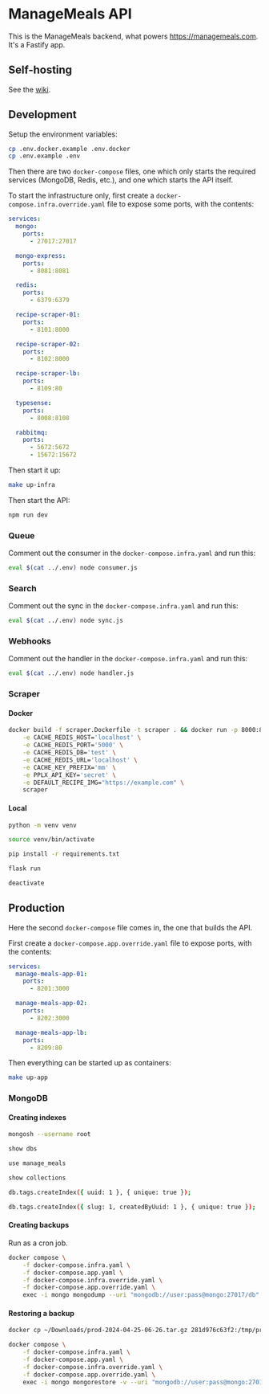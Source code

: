 # ManageMeals API

This is the ManageMeals backend, what powers https://managemeals.com. It's a Fastify app.

## Self-hosting

See the [wiki](https://github.com/managemeals/manage-meals-api/wiki/Self%E2%80%90hosting).

## Development

Setup the environment variables:

```bash
cp .env.docker.example .env.docker
cp .env.example .env
```

Then there are two `docker-compose` files, one which only starts the required services (MongoDB, Redis, etc.), and one which starts the API itself.

To start the infrastructure only, first create a `docker-compose.infra.override.yaml` file to expose some ports, with the contents:

```yaml
services:
  mongo:
    ports:
      - 27017:27017

  mongo-express:
    ports:
      - 8081:8081

  redis:
    ports:
      - 6379:6379

  recipe-scraper-01:
    ports:
      - 8101:8000

  recipe-scraper-02:
    ports:
      - 8102:8000

  recipe-scraper-lb:
    ports:
      - 8109:80

  typesense:
    ports:
      - 8008:8108

  rabbitmq:
    ports:
      - 5672:5672
      - 15672:15672
```

Then start it up:

```bash
make up-infra
```

Then start the API:

```bash
npm run dev
```

### Queue

Comment out the consumer in the `docker-compose.infra.yaml` and run this:

```sh
eval $(cat ../.env) node consumer.js
```

### Search

Comment out the sync in the `docker-compose.infra.yaml` and run this:

```sh
eval $(cat ../.env) node sync.js
```

### Webhooks

Comment out the handler in the `docker-compose.infra.yaml` and run this:

```sh
eval $(cat ../.env) node handler.js
```

### Scraper

#### Docker

```sh
docker build -f scraper.Dockerfile -t scraper . && docker run -p 8000:8000 \
	-e CACHE_REDIS_HOST='localhost' \
	-e CACHE_REDIS_PORT='5000' \
	-e CACHE_REDIS_DB='test' \
	-e CACHE_REDIS_URL='localhost' \
	-e CACHE_KEY_PREFIX='mm' \
	-e PPLX_API_KEY='secret' \
	-e DEFAULT_RECIPE_IMG="https://example.com" \
	scraper
```

#### Local

```sh
python -m venv venv

source venv/bin/activate

pip install -r requirements.txt

flask run

deactivate
```

## Production

Here the second `docker-compose` file comes in, the one that builds the API.

First create a `docker-compose.app.override.yaml` file to expose ports, with the contents:

```yaml
services:
  manage-meals-app-01:
    ports:
      - 8201:3000

  manage-meals-app-02:
    ports:
      - 8202:3000

  manage-meals-app-lb:
    ports:
      - 8209:80
```

Then everything can be started up as containers:

```bash
make up-app
```

### MongoDB

#### Creating indexes

```bash
mongosh --username root

show dbs

use manage_meals

show collections

db.tags.createIndex({ uuid: 1 }, { unique: true });

db.tags.createIndex({ slug: 1, createdByUuid: 1 }, { unique: true });
```

#### Creating backups

Run as a cron job.

```bash
docker compose \
	-f docker-compose.infra.yaml \
	-f docker-compose.app.yaml \
	-f docker-compose.infra.override.yaml \
	-f docker-compose.app.override.yaml \
	exec -i mongo mongodump --uri "mongodb://user:pass@mongo:27017/db" --authenticationDatabase admin --gzip --archive > /mnt/netdrive/mmeals/backups/mongo/prod-`date +"%Y-%m-%d-%H-%M"`.tar.gz
```

#### Restoring a backup

```bash
docker cp ~/Downloads/prod-2024-04-25-06-26.tar.gz 281d976c63f2:/tmp/prod-2024-04-25-06-26.tar.gz

docker compose \
	-f docker-compose.infra.yaml \
	-f docker-compose.app.yaml \
	-f docker-compose.infra.override.yaml \
	-f docker-compose.app.override.yaml \
	exec -i mongo mongorestore -v --uri "mongodb://user:pass@mongo:27017" --authenticationDatabase admin --gzip --drop --nsInclude "db.*" --archive="/tmp/prod-2024-04-25-06-26.tar.gz"
```
